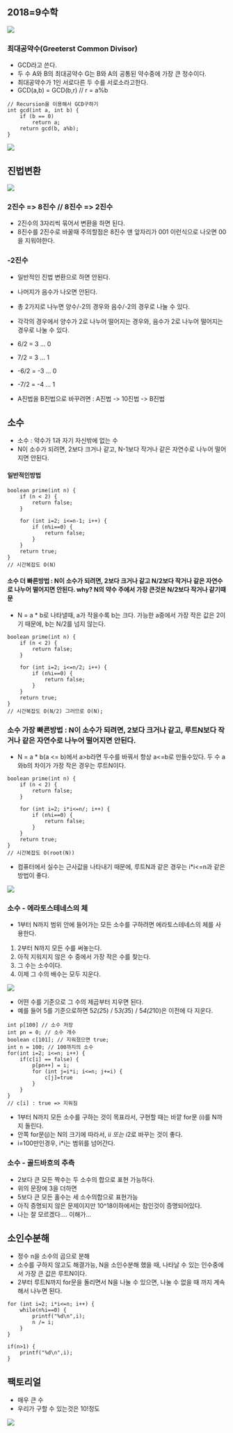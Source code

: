 2018=9수학
--

![](/Users/jaeyeonkim/Desktop/baekjoon/4강수학/math1.png)

### 최대공약수(Greeterst Common Divisor)

- GCD라고 쓴다.
- 두 수 A와 B의 최대공약수 G는 B와 A의 공통된 약수중에 가장 큰 정수이다.
-  최대공약수가 1인 서로다른 두 수를 서로소라고한다.
- GCD(a,b) = GCD(b,r) // r = a%b

```
// Recursion을 이용해서 GCD구하기
int gcd(int a, int b) {
	if (b == 0)
    	return a;
    return gcd(b, a%b);
}
```

![](/Users/jaeyeonkim/Desktop/baekjoon/4강수학/math2.png)


## 진법변환

![](/Users/jaeyeonkim/Desktop/baekjoon/4강수학/convension.png)

### 2진수 => 8진수 // 8진수 => 2진수

- 2진수의 3자리씩 묶어서 변환을 하면 된다.
- 8진수를 2진수로 바꿀때 주의할점은 8진수 맨 앞자리가 001 이런식으로 나오면 00을 지워야한다.

### -2진수

- 일반적인 진법 변환으로 하면 안된다.
- 나머지가 음수가 나오면 안된다.
- 총 2가지로 나누면 양수/-2의 경우와 음수/-2의 경우로 나눌 수 있다.
- 각각의 경우에서 양수가 2로 나누어 떨어지는 경우와, 음수가 2로 나누어 떨어지는 경우로 나눌 수 있다.
- 6/2 = 3 ... 0
- 7/2 = 3 ... 1
- -6/2 = -3 ... 0
- -7/2 = -4 ... 1

- A진법을 B진법으로 바꾸려면 : A진법 -> 10진법 -> B진법


## 소수

- 소수 : 약수가 1과 자기 자신밖에 없는 수
- N이 소수가 되려면, 2보다 크거나 같고, N-1보다 작거나 같은 자연수로 나누어 떨어지면 안된다.

#### 일반적인방법
```
boolean prime(int n) {
	if (n < 2) {
    	return false;
    }

    for (int i=2; i<=n-1; i++) {
    	if (n%i==0) {
        	return false;
        }
    }
    return true;
}
// 시간복잡도 O(N)
```

#### 소수 더 빠른방법 : N이 소수가 되려면, 2보다 크거나 같고 N/2보다 작거나 같은 자연수로 나누어 떨어지면 안된다. why? N의 약수 주에서 가장 큰것은 N/2보다 작거나 같기때문

- N = a * b로 나타낼때, a가 작을수록 b는 크다. 가능한 a중에서 가장 작은 값은 2이기 때문에, b는 N/2를 넘지 않는다.

```
boolean prime(int n) {
	if (n < 2) {
    	return false;
    }

    for (int i=2; i<=n/2; i++) {
    	if (n%i==0) {
        	return false;
        }
    }
    return true;
}
// 시간복잡도 O(N/2) 그러므로 O(N);
```

### 소수 가장 빠른방법 : N이 소수가 되려면, 2보다 크거나 같고, 루트N보다 작거나 같은 자연수로 나누어 떨어지면 안된다.

- N = a * b(a <= b)에서 a>b라면 두수를 바꿔서 항상 a<=b로 만들수있다. 두 수 a와b의 차이가 가장 작은 경우는 루트N이다.


```
boolean prime(int n) {
	if (n < 2) {
    	return false;
    }

    for (int i=2; i*i<=n/; i++) {
    	if (n%i==0) {
        	return false;
        }
    }
    return true;
}
// 시간복잡도 O(root(N))
```

- 컴퓨터에서 실수는 근사값을 나타내기 때문에, 루트N과 같은 경우는 i*i<=n과 같은 방법이 좋다.

![](/Users/jaeyeonkim/Desktop/baekjoon/4강수학/math3.png)

### 소수 - 에라토스테네스의 체

- 1부터 N까지 범위 안에 들어가는 모든 소수를 구하려면 에라토스테네스의 체를 사용한다.

1. 2부터 N까지 모든 수를 써놓는다.
2. 아직 지워지지 않은 수 중에서 가장 작은 수를 찾는다.
3. 그 수는 소수이다.
4. 이제 그 수의 배수는 모두 지운다.

![](/Users/jaeyeonkim/Desktop/baekjoon/4강수학/math4.png)

- 어떤 수를 기준으로 그 수의 제곱부터 지우면 된다.
- 예를 들어 5를 기준으로하면 5*2(2*5) / 5*3(3*5) / 5*4(2*10)은 이전에 다 지운다.

```
int p[100] // 소수 저장
int pn = 0; // 소수 개수
boolean c[101]; // 지워졌으면 true;
int n = 100; // 100까지의 소수
for(int i=2; i<=n; i++) {
	if(c[i] == false) {
    	p[pn++] = i;
        for (int j=i*i; i<=n; j+=i) {
        	c[j]=true
        }
    }
}
// c[i] : true => 지워짐
```
- 1부터 N까지 모든 소수를 구하는 것이 목표라서, 구현할 때는 바깥 for문 (i)를 N까지 돌린다.
- 안쪽 for문(j)는 N의 크기에 따라서, i*i 또는 i*2로 바꾸는 것이 좋다.
- i=100만인경우, i*i는 범위를 넘어간다.

### 소수 - 골드바흐의 추측

- 2보다 큰 모든 짝수는 두 소수의 합으로 표현 가능하다.
- 위의 문장에 3을 더하면
- 5보다 큰 모든 홀수는 세 소수의합으로 표현가능
- 아직 증명되지 않은 문제이지만 10^18이하에서는 참인것이 증명되어있다.
- 나는 잘 모르겠다.... 이해가...

## 소인수분해

- 정수 n을 소수의 곱으로 분해
- 소수를 구하지 않고도 해결가능, N을 소인수분해 했을 때, 나타날 수 있는 인수중에서 가장 큰 값은 루트N이다.
- 2부터 루트N까지 for문을 돌리면서 N을 나눌 수 있으면, 나눌 수 없을 때 까지 계속해서 나누면 된다.
```
for (int i=2; i*i<=n; i++) {
	while(n%i==0) {
    	printf("%d\n",i);
        n /= i;
    }
}

if(n>1) {
	printf("%d\n",i);
}
```

## 팩토리얼

- 매우 큰 수
- 우리가 구할 수 있는것은 10!정도

![](/Users/jaeyeonkim/Desktop/baekjoon/4강수학/math5.png)
